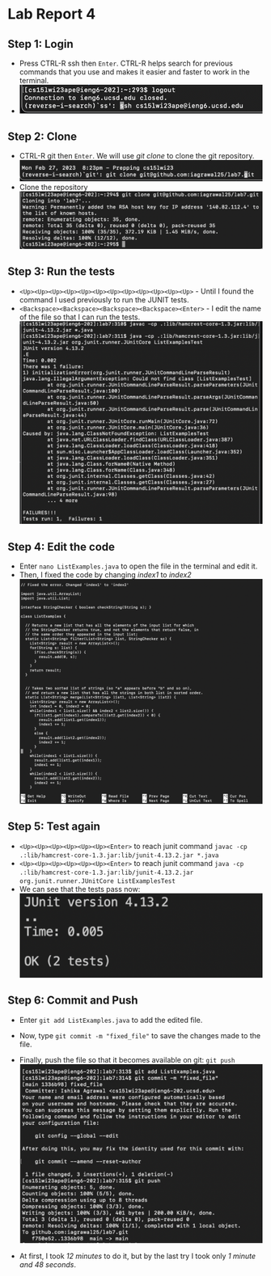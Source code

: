 # Lab Report 4
## Step 1: Login
- Press CTRL-R ssh then ```Enter```. CTRL-R helps search for previous commands that you use and makes it easier and faster to work in the terminal. 
- ![Image](1.png)

## Step 2: Clone
- CTRL-R git then ```Enter```. We will use _git clone_ to clone the git repository.
  ![Image](2.png)
- Clone the repository
  ![Image](2.0.png)

## Step 3: Run the tests
- ```<Up><Up><Up><Up><Up><Up><Up><Up><Up><Up><Up><Up>``` - Until I found the command I used previously to run the JUNIT tests.
- ```<Backspace><Backspace><Backspace><Backspace><Enter>``` - I edit the name of the file so that I can run the tests.
  ![Image](failedtest.png)

## Step 4: Edit the code
- Enter ```nano ListExamples.java``` to open the file in the terminal and edit it.
- Then, I fixed the code by changing _index1_ to _index2_
  ![Image](code.png)

## Step 5: Test again
- ```<Up><Up><Up><Up><Up><Up><Enter>``` to reach junit command ```javac -cp .:lib/hamcrest-core-1.3.jar:lib/junit-4.13.2.jar *.java```
- ```<Up><Up><Up><Up><Up><Up><Enter>``` to reach junit command ```java -cp .:lib/hamcrest-core-1.3.jar:lib/junit-4.13.2.jar org.junit.runner.JUnitCore ListExamplesTest```
- We can see that the tests pass now:
  ![Image](testworked.png)

## Step 6: Commit and Push
- Enter ```git add ListExamples.java``` to add the edited file.
- Now, type ```git commit -m "fixed_file"``` to save the changes made to the file.
- Finally, push the file so that it becomes available on git: ```git push```
  ![Image](last.png)
  
- At first, I took _12 minutes_ to do it, but by the last try I took only _1 minute and 48 seconds_.
